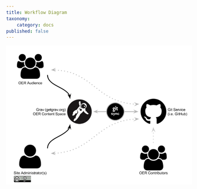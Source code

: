 ```yaml
---
title: Workflow Diagram
taxonomy:
    category: docs
published: false
---
```


![OER Content Space Workflow](oer-content-space-with-git-sync-workflow.png)
